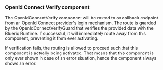 ### OpenId Connect Verify component

The OpenIdConnectVerify component will be routed to as callback endpoint from an OpenId Connect provider's login mechanism.
The route is guarded by the OpenIdConnectVerifyGuard that verifies the provided data with the Blueriq Runtime. If successful,
it will immediately route away from this component, preventing it from ever activating.

If verification fails, the routing is allowed to proceed such that this component is actually being activated. That means
that this component is only ever shown in case of an error situation, hence the component always shows an error.
